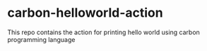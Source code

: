 # carbon-helloworld-action
This repo contains the action for printing hello world using carbon programming language
